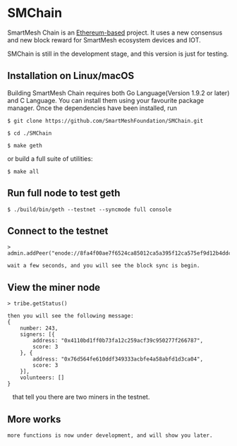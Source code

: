 # SMChain

SmartMesh Chain is an [Ethereum-based](https://github.com/SmartMeshFoundation/SMChain) project. It uses a new consensus and new block reward for SmartMesh ecosystem devices and IOT. 

SMChain is still in the development stage, and this version is just for testing.

## Installation on Linux/macOS 

Building SmartMesh Chain requires both Go Language(Version 1.9.2 or later) and C Language. You can install them using your favourite package manager. Once the dependencies have been installed, run

    $ git clone https://github.com/SmartMeshFoundation/SMChain.git

    $ cd ./SMChain

    $ make geth

or build a full suite of utilities:

    $ make all

## Run full node to test geth

    $ ./build/bin/geth --testnet --syncmode full console

## Connect to the testnet

    > admin.addPeer("enode://8fa4f00ae7f6524ca85012ca5a395f12ca575ef9d12b4ddca3f3ba1dd40541b85ae86fee7fbc26984687e4fae1336d7eb3329171f508287b85a46971cce2010f@123.207.146.205:60303")

    wait a few seconds, and you will see the block sync is begin.

## View the miner node

	> tribe.getStatus()

    then you will see the following message:
    {
        number: 243,
        signers: [{
            address: "0x4110bd1ff0b73fa12c259acf39c950277f266787",
            score: 3
        }, {
            address: "0x76d564fe610ddf349333acbfe4a58abfd1d3ca04",
            score: 3
        }],
        volunteers: []
    }
    that tell you there are two miners in the testnet.

## More works
    more functions is now under development, and will show you later.

